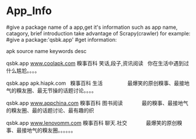 # App_Info
#give a package name of a app,get it's information such as app name, catagory, brief introduction  take advantage of Scrapy(crawler)
for example: 
#give a package:'qsbk.app'
#get information:

apk      source                 name     keywords              desc

qsbk.app www.coolapk.com  糗事百科  笑话,段子,资讯阅读	   你在生活中遇到过什么尴尬。。。。 

qsbk.app apk.hiapk.com    糗事百科  生活	                 最爆笑的原创糗事、最接地气的糗友圈、最无节操的话题讨论。。。。

qsbk.app www.appchina.com 糗事百科  图书阅读	             最的糗事、最接地气的糗友圈、最的话题讨论、最有趣的织	

qsbk.app www.lenovomm.com 糗事百科	聊天.社交	             最爆笑的原创糗事、最接地气的糗友圈。。。。。。
